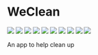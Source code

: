 # WeClean
![](https://img.shields.io/badge/-Firebase-blue)
![](https://img.shields.io/badge/-Dart-purple)
![](https://img.shields.io/badge/-Tensorflow-blue)
![](https://img.shields.io/badge/-AutoML-red)
![](https://img.shields.io/badge/-GoogleMapsAPI-blue)
![](https://img.shields.io/badge/-Deck.GL-green)
![](https://img.shields.io/badge/-CloudFunctions-blue)
![](https://img.shields.io/badge/-Firestore-orange)
![](https://img.shields.io/badge/-Flutter-blue)
![](https://img.shields.io/badge/-Webpack-yellow)


An app to help clean up
